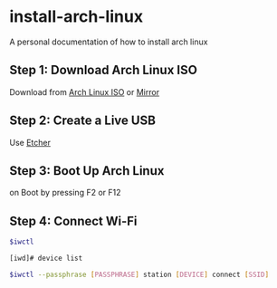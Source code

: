 # install-arch-linux

A personal documentation of how to install arch linux

## Step 1: Download Arch Linux ISO

Download from [Arch Linux ISO](https://archlinux.org/download) or [Mirror](http://mirror.labkom.id/archlinux/iso/)

## Step 2: Create a Live USB

Use [Etcher](https://www.balena.io/etcher)

## Step 3: Boot Up Arch Linux

on Boot by pressing F2 or F12

## Step 4: Connect Wi-Fi

```bash
$iwctl
```

```bash
[iwd]# device list
```

```bash
$iwctl --passphrase [PASSPHRASE] station [DEVICE] connect [SSID]
```

